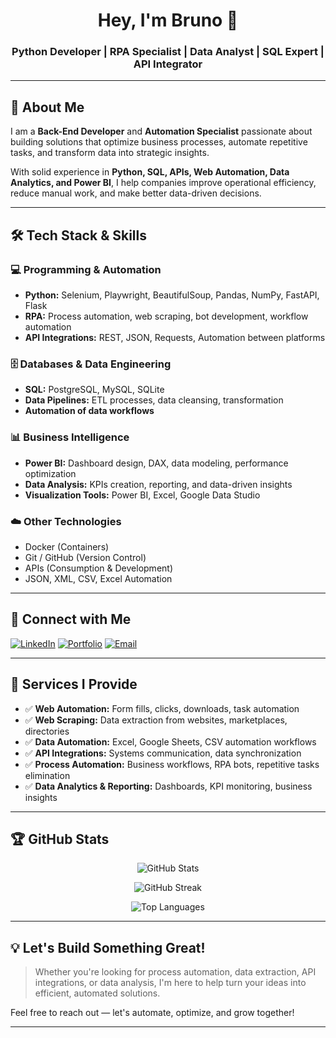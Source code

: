 <h1 align="center">Hey, I'm Bruno 👋</h1>

<h3 align="center">
Python Developer | RPA Specialist | Data Analyst | SQL Expert | API Integrator
</h3>

---

## 🚀 About Me

I am a **Back-End Developer** and **Automation Specialist** passionate about building solutions that optimize business processes, automate repetitive tasks, and transform data into strategic insights.

With solid experience in **Python, SQL, APIs, Web Automation, Data Analytics, and Power BI**, I help companies improve operational efficiency, reduce manual work, and make better data-driven decisions.

---

## 🛠️ Tech Stack & Skills

### 💻 Programming & Automation
- **Python:** Selenium, Playwright, BeautifulSoup, Pandas, NumPy, FastAPI, Flask
- **RPA:** Process automation, web scraping, bot development, workflow automation
- **API Integrations:** REST, JSON, Requests, Automation between platforms

### 🗄️ Databases & Data Engineering
- **SQL:** PostgreSQL, MySQL, SQLite
- **Data Pipelines:** ETL processes, data cleansing, transformation
- **Automation of data workflows**

### 📊 Business Intelligence
- **Power BI:** Dashboard design, DAX, data modeling, performance optimization
- **Data Analysis:** KPIs creation, reporting, and data-driven insights
- **Visualization Tools:** Power BI, Excel, Google Data Studio

### ☁️ Other Technologies
- Docker (Containers)
- Git / GitHub (Version Control)
- APIs (Consumption & Development)
- JSON, XML, CSV, Excel Automation

---

## 🔗 Connect with Me

[![LinkedIn](https://img.shields.io/badge/LinkedIn-Connect-blue?style=for-the-badge&logo=linkedin)](https://www.linkedin.com/in/seu-link)
[![Portfolio](https://img.shields.io/badge/Portfolio-Visit-informational?style=for-the-badge&logo=google-chrome)](https://seuportifolio.com)
[![Email](https://img.shields.io/badge/Email-Contact-red?style=for-the-badge&logo=gmail)](mailto:seuemail@gmail.com)

---

## 🚀 Services I Provide

- ✅ **Web Automation:** Form fills, clicks, downloads, task automation
- ✅ **Web Scraping:** Data extraction from websites, marketplaces, directories
- ✅ **Data Automation:** Excel, Google Sheets, CSV automation workflows
- ✅ **API Integrations:** Systems communication, data synchronization
- ✅ **Process Automation:** Business workflows, RPA bots, repetitive tasks elimination
- ✅ **Data Analytics & Reporting:** Dashboards, KPI monitoring, business insights
  
---

## 🏆 GitHub Stats

<p align="center">
<img src="https://github-readme-stats.vercel.app/api?username=SEU_USER&show_icons=true&theme=radical" alt="GitHub Stats" />
</p>

<p align="center">
<img src="https://github-readme-streak-stats.herokuapp.com/?user=SEU_USER&theme=radical" alt="GitHub Streak" />
</p>

<p align="center">
<img src="https://github-readme-stats.vercel.app/api/top-langs/?username=SEU_USER&layout=compact&theme=radical" alt="Top Languages" />
</p>

---

## 💡 Let's Build Something Great!

> Whether you're looking for process automation, data extraction, API integrations, or data analysis, I'm here to help turn your ideas into efficient, automated solutions.

Feel free to reach out — let's automate, optimize, and grow together!

---
